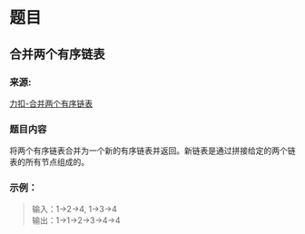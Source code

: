 # 题目

## 合并两个有序链表

### 来源:

[力扣-合并两个有序链表](https://leetcode-cn.com/problems/merge-two-sorted-lists)

### 题目内容

将两个有序链表合并为一个新的有序链表并返回。新链表是通过拼接给定的两个链表的所有节点组成的。 

### 示例：

> 输入：1->2->4, 1->3->4<br>
> 输出：1->1->2->3->4->4
